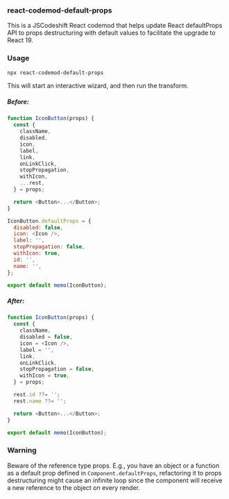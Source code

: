 ### react-codemod-default-props

This is a JSCodeshift React codemod that helps update React defaultProps API to props destructuring with default values to facilitate the upgrade to React 19.


### Usage

```sh
npx react-codemod-default-props
```

This will start an interactive wizard, and then run the transform.


##### Before:
```javascript
function IconButton(props) {
  const {
    className,
    disabled,
    icon,
    label,
    link,
    onLinkClick,
    stopPropagation,
    withIcon,
    ...rest,
  } = props;

  return <Button>...</Button>;
}

IconButton.defaultProps = {
  disabled: false,
  icon: <Icon />,
  label: '',
  stopPropagation: false,
  withIcon: true,
  id: '',
  name: '',
};

export default memo(IconButton);
```

##### After:
```javascript
function IconButton(props) {
  const {
    className,
    disabled = false,
    icon = <Icon />,
    label = '',
    link,
    onLinkClick,
    stopPropagation = false,
    withIcon = true,
  } = props;

  rest.id ??= '';
  rest.name ??= '';

  return <Button>...</Button>;
}

export default memo(IconButton);
```

### Warning
Beware of the reference type props. E.g., you have an object or a function as a default prop defined in `Component.defaultProps`, refactoring it to props destructuring might cause an infinite loop since the component will receive a new reference to the object on every render.
